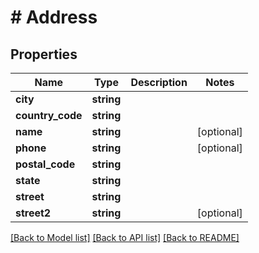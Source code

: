 # # Address

## Properties

Name | Type | Description | Notes
------------ | ------------- | ------------- | -------------
**city** | **string** |  |
**country_code** | **string** |  |
**name** | **string** |  | [optional]
**phone** | **string** |  | [optional]
**postal_code** | **string** |  |
**state** | **string** |  |
**street** | **string** |  |
**street2** | **string** |  | [optional]

[[Back to Model list]](../../README.md#models) [[Back to API list]](../../README.md#endpoints) [[Back to README]](../../README.md)
